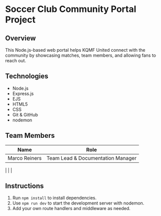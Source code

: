# Soccer Club Community Portal Project

## Overview
This Node.js-based web portal helps KQMF United connect with the community by showcasing matches, team members, and allowing fans to reach out.

## Technologies
- Node.js
- Express.js
- EJS
- HTML5
- CSS
- Git & GitHub 
- nodemon

## Team Members
|Name             |Role           |
|-----------------|---------------|
|Marco Reiners    |Team Lead & Documentation Manager
|
|
|
## Instructions

1. Run `npm install` to install dependencies.
2. Use `npm run dev` to start the development server with nodemon.
3. Add your own route handlers and middleware as needed.
